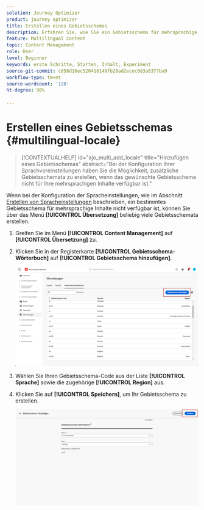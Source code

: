 ```yaml
---
solution: Journey Optimizer
product: journey optimizer
title: Erstellen eines Gebietsschemas
description: Erfahren Sie, wie Sie ein Gebietsschema für mehrsprachige Inhalte in Journey Optimizer erstellen.
feature: Multilingual Content
topic: Content Management
role: User
level: Beginner
keywords: erste Schritte, Starten, Inhalt, Experiment
source-git-commit: c858d16ec520418148fb28ad2ecec0d3a6377ba9
workflow-type: tm+mt
source-wordcount: '120'
ht-degree: 90%

---
```


# Erstellen eines Gebietsschemas {#multilingual-locale}

>[!CONTEXTUALHELP]
>id="ajo_multi_add_locale"
>title="Hinzufügen eines Gebietsschemas"
>abstract="Bei der Konfiguration Ihrer Sprachvoreinstellungen haben Sie die Möglichkeit, zusätzliche Gebietsschemata zu erstellen, wenn das gewünschte Gebietsschema nicht für Ihre mehrsprachigen Inhalte verfügbar ist."

Wenn bei der Konfiguration der Spracheinstellungen, wie im Abschnitt [Erstellen von Spracheinstellungen](multilingual-manual.md#language-settings) beschrieben, ein bestimmtes Gebietsschema für mehrsprachige Inhalte nicht verfügbar ist, können Sie über das Menü **[!UICONTROL Übersetzung]** beliebig viele Gebietsschemata erstellen.

1. Greifen Sie im Menü **[!UICONTROL Content Management]** auf **[!UICONTROL Übersetzung]** zu.

1. Klicken Sie in der Registerkarte **[!UICONTROL Gebietsschema-Wörterbuch]** auf **[!UICONTROL Gebietsschema hinzufügen]**.

   ![](assets/locale_1.png)

1. Wählen Sie Ihren Gebietsschema-Code aus der Liste **[!UICONTROL Sprache]** sowie die zugehörige **[!UICONTROL Region]** aus.

1. Klicken Sie auf **[!UICONTROL Speichern]**, um Ihr Gebietsschema zu erstellen.

   ![](assets/locale_2.png)

